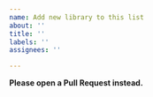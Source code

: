 ```yaml
---
name: Add new library to this list
about: ''
title: ''
labels: ''
assignees: ''

---
```


**Please open a Pull Request instead.**